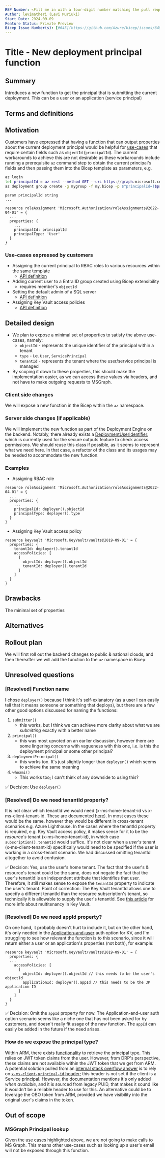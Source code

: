 ```yaml
---
REP Number: <Fill me in with a four-digit number matching the pull request number; Update AFTER PR is approved and BEFORE is merged.>
Author: levimatheri (Levi Muriuki)
Start Date: 2024-09-09
Feature Status: Private Preview
Bicep Issue Number(s): [#645](https://github.com/Azure/bicep/issues/645), [#4959](https://github.com/Azure/bicep/issues/4959), [#9969](https://github.com/Azure/bicep/discussions/9969)
---
```


# Title - New deployment principal function

## Summary

Introduces a new function to get the principal that is submitting the current deployment. This can be a user or an application (service principal)

## Terms and definitions

## Motivation

Customers have expressed that having a function that can output properties about the current deployment principal would be helpful for [use-cases](#use-cases-expressed-by-customers) that require certain fields such as `objectId` (`principalId`). The current workarounds to achieve this are not desirable as these workarounds include running a prerequisite `az` command step to obtain the current principal's fields and then passing them into the Bicep template as parameters, e.g.

```sh
az login
let principalId = az rest --method GET --uri https://graph.microsoft.com/v1.0/me | from json | get id
az deployment group create -g mygroup -f my.bicep -p $"principalId=($principalId)"
```

```bicep
param principalId string
...

resource roleAssignment 'Microsoft.Authorization/roleAssignments@2022-04-01' = {
  ...
  properties: {
    ...
    principalId: principalId
    principalType: 'User'
  }
}
```

### Use-cases expressed by customers
- Assigning the current principal to RBAC roles to various resources within the same template
    - [API definition](https://learn.microsoft.com/en-us/azure/templates/microsoft.authorization/roleassignments?pivots=deployment-language-bicep)
- Adding current user to a Entra ID group created using Bicep extensibility 
    - requires member's `objectId`
- Setting the default admin of a SQL server
    - [API definition](https://learn.microsoft.com/en-us/azure/templates/microsoft.sql/servers/administrators?pivots=deployment-language-bicep)
- Assigning Key Vault access policies
    - [API definition](https://learn.microsoft.com/en-us/azure/templates/microsoft.keyvault/vaults/accesspolicies?pivots=deployment-language-bicep#accesspolicyentry)

## Detailed design
- We plan to expose a minimal set of properties to satisfy the above use-cases, namely:
    - `objectId` - represents the unique identifier of the principal within a tenant
    - `type` - i.e. `User`, `ServicePrincipal`
    - `tenantId` - represents the tenant where the user/service principal is managed
- By scoping it down to these properties, this should make the implementation easier, as we can access these values via headers, and not have to make outgoing requests to MSGraph.

### Client side changes
We will expose a new function in the Bicep within the `az` namespace.
### Server side changes (if applicable)
We will implement the new function as part of the Deployment Engine on the backend. 
Notably, there already exists a [DeploymentUserIdentifier](https://msazure.visualstudio.com/One/_git/AzureUX-Deployments?path=/src/Engine/Host/Azure/AzureDeploymentEngine.cs&version=GBmaster&line=671&lineEnd=672&lineStartColumn=1&lineEndColumn=1&lineStyle=plain&_a=contents), which is currently used for the secure outputs feature to check access permissions. We should reuse this class if possible, as it seems to represent what we need here. In that case, a refactor of the class and its usages may be needed to accommodate the new function.

### Examples

- Assigning RBAC role
```bicep
resource roleAssignment 'Microsoft.Authorization/roleAssignments@2022-04-01' = {
  ...
  properties: {
    ...
    principalId: deployer().objectId
    principalType: deployer().type
  }
}
```

- Assigning Key Vault access policy
```bicep
resource keyvault 'Microsoft.KeyVault/vaults@2019-09-01' = {
  properties: {
    tenantId: deployer().tenantId
    accessPolicies: [
      {
        objectId: deployer().objectId
        tenantId: deployer().tenantId
      }
    ]
  }
}
```

## Drawbacks
The minimal set of properties
## Alternatives

## Rollout plan

We will first roll out the backend changes to public & national clouds, and then thereafter we will add the function to the `az` namespace in Bicep

## Unresolved questions
### [Resolved] Function name

I chose `deployer()` because I think it's self-exlanatory (as a user I can easily tell that it means someone or something that deploys), but there are a few other good options discussed for naming the functions:
1. `submitter()`
   - this works, but I think we can achieve more clarity about what we are _submitting_ exactly with a better name
1. `principal()`
    - this was most upvoted on an earlier discussion, however there are some lingering concerns with vagueness with this one, i.e. is this the deployment principal or some other principal?
1. `deploymentPrincipal()`
   - this works too. It's just slightly longer than `deployer()` which seems to achieve the same meaning
1. `whoami()`
   - This works too; I can't think of any downside to using this?

✅ Decision: Use `deployer()`

### [Resolved] Do we need tenantId property?
It is not clear which tenantId we would need (x-ms-home-tenant-id vs x-ms-client-tenant-id. These are documented [here](https://github.com/Azure/azure-resource-manager-rpc/blob/master/v1.0/common-api-details.md#proxy-request-header-modifications)). In most cases these would be the same, however they would be different in cross-tenant scenarios e.g. Azure Lighthouse. In the cases where the tenantId property is required, e.g. Key Vault access policy, it makes sense for it to be the _resource's_ tenant (x-ms-home-tenant-id), in which case `subscription().tenantId` would suffice. It's not clear when a _user's_ tenant (x-ms-client-tenant-id) specifically would need to be specified if the user is working in a cross-tenant scenario.  We had discussed omitting tenantId altogether to avoid confusion.

✅ Decision: Yes, use the user's home tenant. The fact that the user's & resource's tenant could be the same, does not negate the fact that the user's tenantId is an independent attribute that identifies that user. Therefore, it still makes sense to expose the `tenantId` property to indicate the user's tenant. Point of correction: The Key Vault tenantId allows one to specify a different tenantId than the resource subscription's tenant, so technically it is allowable to supply the user's tenantId. See [this article](https://learn.microsoft.com/en-us/azure/architecture/guide/multitenant/service/key-vault) for more info about multitenancy in Key Vault.

### [Resolved] Do we need appId property?
On one hand, it probably doesn't hurt to include it, but on the other hand, it's only needed in the [Application-and-user](https://learn.microsoft.com/en-us/azure/key-vault/general/security-features#key-vault-authentication-options) auth option for KV, and I'm struggling to see how relevant the function is to this scenario, since it will return either a user or an application's properties (not both), for example:

```bicep
resource keyvault 'Microsoft.KeyVault/vaults@2019-09-01' = {
  properties: {
  ...
    accessPolicies: [
      {
        objectId: deployer().objectId // this needs to be the user's objectId
        applicationId: deployer().appId // this needs to be the 3P application ID
      }
    ]
  }
}
```

✅ Decision: Omit the `appId` property for now. The Application-and-user auth option scenario seems like a niche one that has not been asked for by customers, and doesn't really fit usage of the new function. The `appId` can easily be added in the future if the need arises.

### How do we expose the principal type?
Within ARM, there exists [functionality](https://msazure.visualstudio.com/One/_git/AzureUX-ARM?path=/src/frontdoor/Roles/Frontdoor.Common/Extensions/RequestIdentityExtensions.cs&version=GBmaster&line=452&lineEnd=453&lineStartColumn=1&lineEndColumn=1&lineStyle=plain&_a=contents) to retrieve the principal type. This relies on JWT token claims from the user. However, from DRP's perspective, these claims are not available within the JWT token that we get from ARM. 
A potential solution pulled from an [internal stack overflow answer](https://stackoverflow.microsoft.com/a/249012/172688) is to rely on [`x-ms-client-principal-id` header](https://github.com/cloud-and-ai-microsoft/resource-provider-contract/blob/master/v1.0/common-api-details.md#proxy-request-header-modifications); this header is not set if the client is a Service principal. However, the documentation mentions it's only added _when available_, and it is sourced from legacy PUID, that makes it sound like it wouldn't be a reliable header to use for this.
An alternative could be to leverage the OBO token from ARM, provided we have visibility into the original user's claims in the token. 

## Out of scope

### MSGraph Principal lookup
Given the [use cases](#use-cases-expressed-by-customers) highlighted above, we are not going to make calls to MS Graph. This means other use-cases such as looking up a user's email will not be exposed through this function.

